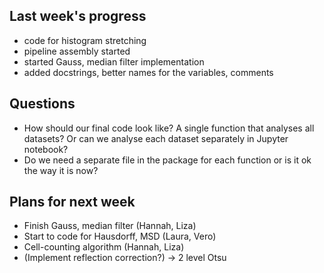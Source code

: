 ## Last week's progress
- code for histogram stretching
- pipeline assembly started
- started Gauss, median filter implementation
- added docstrings, better names for the variables, comments

## Questions
- How should our final code look like? 
  A single function that analyses all datasets? 
  Or can we analyse each dataset separately in Jupyter notebook?
- Do we need a separate file in the package for each function or is it ok the way it is now? 

## Plans for next week
- Finish Gauss, median filter (Hannah, Liza)
- Start to code for Hausdorff, MSD (Laura, Vero)
- Cell-counting algorithm (Hannah, Liza)
- (Implement reflection correction?) -> 2 level Otsu